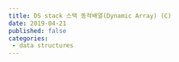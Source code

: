 ```yaml
---
title: DS stack 스택 동적배열(Dynamic Array) (C)
date: 2019-04-21
published: false
categories:
 - data structures
---
```




